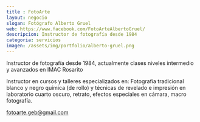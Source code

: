 ```yaml
---
title : FotoArte
layout: negocio
slogan: Fotógrafo Alberto Gruel
web: https://www.facebook.com/FotoArteAlbertoGruel/
descripcion: Instructor de fotografía desde 1984
categoria: servicios
imagen: /assets/img/portfolio/alberto-gruel.png
---
```


Instructor de fotografía desde 1984, actualmente clases niveles intermedio y avanzados en IMAC Rosarito

Instructor en cursos y talleres especializados en: Fotografía tradicional blanco y negro química (de rollo) y técnicas de revelado e impresión en laboratorio cuarto oscuro, retrato, efectos especiales en cámara, macro fotografía.

fotoarte.geb@gmail.com